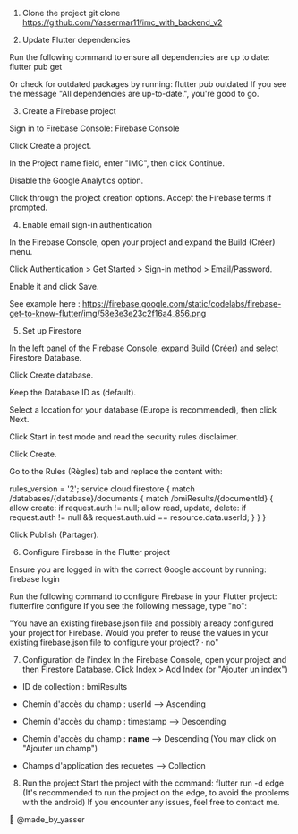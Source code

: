 1) Clone the project
git clone https://github.com/Yassermar11/imc_with_backend_v2

2) Update Flutter dependencies

Run the following command to ensure all dependencies are up to date:
flutter pub get

Or check for outdated packages by running:
flutter pub outdated
If you see the message "All dependencies are up-to-date.", you're good to go.

3) Create a Firebase project

Sign in to Firebase Console: Firebase Console

Click Create a project.

In the Project name field, enter "IMC", then click Continue.

Disable the Google Analytics option.

Click through the project creation options. Accept the Firebase terms if prompted.

4) Enable email sign-in authentication

In the Firebase Console, open your project and expand the Build (Créer) menu.

Click Authentication > Get Started > Sign-in method > Email/Password.

Enable it and click Save.

See example here : https://firebase.google.com/static/codelabs/firebase-get-to-know-flutter/img/58e3e3e23c2f16a4_856.png

5) Set up Firestore

In the left panel of the Firebase Console, expand Build (Créer) and select Firestore Database.

Click Create database.

Keep the Database ID as (default).

Select a location for your database (Europe is recommended), then click Next.

Click Start in test mode and read the security rules disclaimer.

Click Create.

Go to the Rules (Règles) tab and replace the content with:

rules_version = '2';
service cloud.firestore {
  match /databases/{database}/documents {
    match /bmiResults/{documentId} {
      allow create: if request.auth != null;
      allow read, update, delete: if request.auth != null && 
                                   request.auth.uid == resource.data.userId;
    }
  }
}

Click Publish (Partager).

6) Configure Firebase in the Flutter project

Ensure you are logged in with the correct Google account by running:
firebase login

Run the following command to configure Firebase in your Flutter project:
flutterfire configure
If you see the following message, type "no":

"You have an existing firebase.json file and possibly already configured your project for Firebase.
Would you prefer to reuse the values in your existing firebase.json file to configure your project? · no"

7) Configuration de l'index
In the Firebase Console, open your project and then Firestore Database.
Click Index > Add Index (or "Ajouter un index")

  - ID de collection : bmiResults
  
  - Chemin d'accès du champ : userId   -->  Ascending
  - Chemin d'accès du champ : timestamp   -->  Descending
  - Chemin d'accès du champ : __name__   -->  Descending (You may click on "Ajouter un champ")

  - Champs d'application des requetes --> Collection

8) Run the project
Start the project with the command:
flutter run -d edge (It's recommended to run the project on the edge, to avoid the problems with the android)
If you encounter any issues, feel free to contact me.

📌 @made_by_yasser
